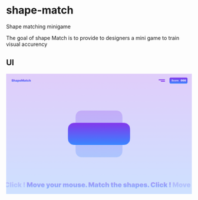 # shape-match
Shape matching minigame

The goal of shape Match is to provide to designers a mini game to train visual accurency

## UI


![ShapeMatch ui](https://raw.githubusercontent.com/nak0x/shape-match/main/repo-assets/front-page.png "Front page")